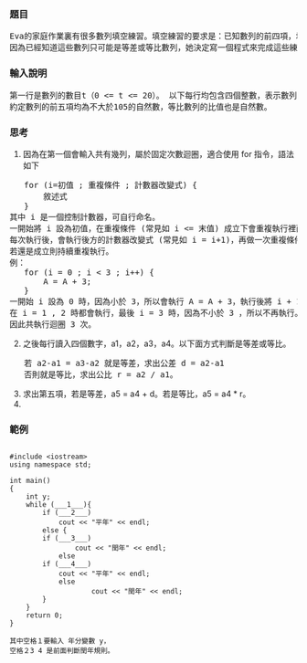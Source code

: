 ### 題目
<pre>
Eva的家庭作業裏有很多數列填空練習。填空練習的要求是：已知數列的前四項，填出第五項。
因為已經知道這些數列只可能是等差或等比數列，她決定寫一個程式來完成這些練習。
</pre>
### 輸入說明
<pre>
第一行是數列的數目t（0 <= t <= 20）。 以下每行均包含四個整數，表示數列的前四項。
約定數列的前五項均為不大於105的自然數，等比數列的比值也是自然數。
</pre>
### 思考
1. 因為在第一個會輸入共有幾列，屬於固定次數迴圈，適合使用 for 指令，語法如下
<pre>
   for (i=初值 ; 重複條件 ; 計數器改變式) {
       敘述式
   }
其中 i 是一個控制計數器，可自行命名。
一開始將 i 設為初值，在重複條件 (常見如 i <= 末值) 成立下會重複執行裡面的敘述式
每次執行後，會執行後方的計數器改變式 (常見如 i = i+1)，再做一次重複條件的判斷，
若還是成立則持續重複執行。
例：
   for (i = 0 ; i < 3 ; i++) {
       A = A + 3;
   }
一開始 i 設為 0 時，因為小於 3，所以會執行 A = A + 3，執行後將 i + 1
在 i = 1 , 2 時都會執行，最後 i = 3 時，因為不小於 3 ，所以不再執行。
因此共執行迴圈 3 次。
</pre>
2. 之後每行讀入四個數字，a1，a2，a3，a4。以下面方式判斷是等差或等比。
<pre>
   若 a2-a1 = a3-a2 就是等差，求出公差 d = a2-a1
   否則就是等比，求出公比 r = a2 / a1。
</pre>
3. 求出第五項，若是等差，a5 = a4 + d。若是等比，a5 = a4 * r。
4. 

### 範例
<pre><code>
#include &lt;iostream>
using namespace std;

int main()
{
    int y;
    while (___1___){
        if (___2___)				
            cout << "平年" << endl;
        else {
	    if (___3___)
            	cout << "閏年" << endl;
            else
		if (___4___)
			cout << "平年" << endl;
        	else 
            		cout << "閏年" << endl;
        } 
    }
    return 0;
}

其中空格１要輸入 年分變數 y，
空格２3 4 是前面判斷閏年規則。
</code></pre>
